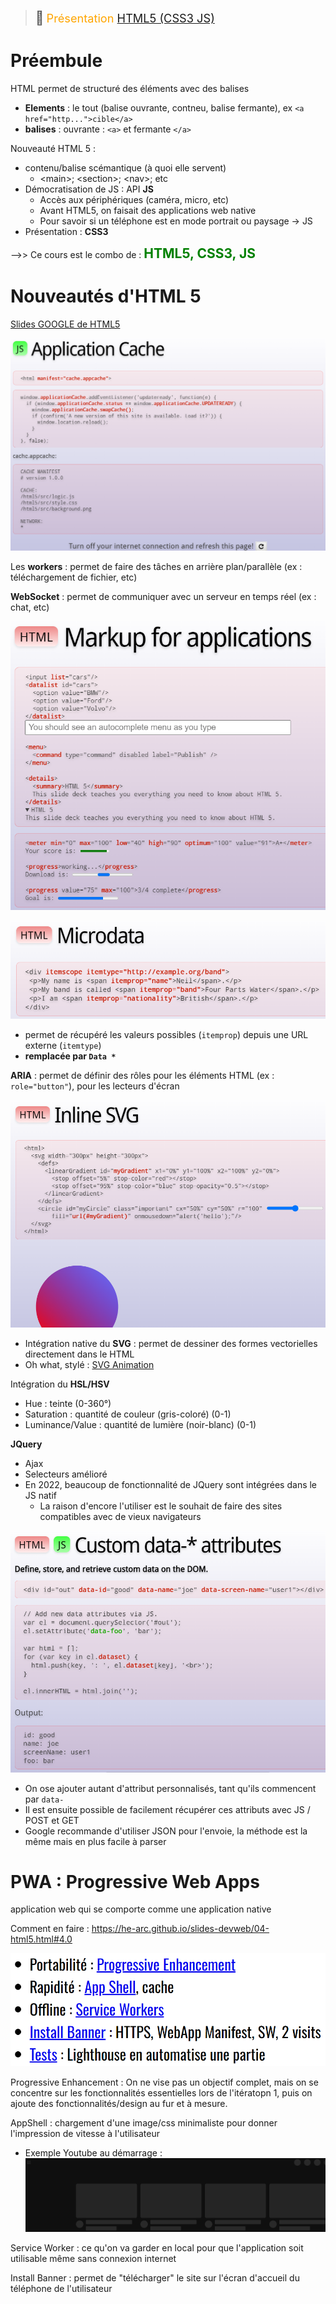 > <span style="font-size: 1.5em">📖</span> <span style="color: orange; font-size: 1.3em;">Présentation [HTML5 (CSS3 JS)](https://he-arc.github.io/slides-devweb/04-html5.html)</span>


# Préembule

HTML permet de structuré des éléments avec des balises
- **Elements** : le tout (balise ouvrante, contneu, balise fermante), ex `<a href="http...">cible</a>`
- **balises** : ouvrante : `<a>` et fermante `</a>`

Nouveauté HTML 5 :
- contenu/balise scémantique (à quoi elle servent)
  - \<main>; \<section>; \<nav>; etc
- Démocratisation de JS : API **JS**
  - Accès aux périphériques (caméra, micro, etc)
  - Avant HTML5, on faisait des applications web native
  - Pour savoir si un téléphone est en mode portrait ou paysage -> JS
- Présentation : **CSS3**


-->> Ce cours est le combo de : **<span style="color: green; font-size:1.5em">HTML5, CSS3, JS</span>**

# Nouveautés d'HTML 5
[Slides GOOGLE de HTML5](https://web.archive.org/web/20150525080904/http://slides.html5rocks.com/#landing-slide)


![](Screen/2022-10-26-13-09-23.png)

Les **workers** : permet de faire des tâches en arrière plan/parallèle (ex : téléchargement de fichier, etc)

**WebSocket** : permet de communiquer avec un serveur en temps réel (ex : chat, etc)

![](Screen/2022-10-26-13-30-21.png)

![](Screen/2022-10-26-13-33-46.png)
- permet de récupéré les valeurs possibles (`itemprop`) depuis une URL externe (`itemtype`)
- **remplacée par `Data *`**

**ARIA** : permet de définir des rôles pour les éléments HTML (ex : `role="button"`), pour les lecteurs d'écran

![](Screen/2022-10-26-13-44-37.png)
- Intégration native du **SVG** : permet de dessiner des formes vectorielles directement dans le HTML
- Oh what, stylé : [SVG Animation](http://web.archive.org/web/20150525080904/http://slides.html5rocks.com/#svg-example-slide)

Intégration du **HSL/HSV**
- Hue : teinte (0-360°)
- Saturation : quantité de couleur (gris-coloré) (0-1)
- Luminance/Value : quantité de lumière (noir-blanc) (0-1)


**JQuery**
- Ajax
- Selecteurs amélioré
- En 2022, beaucoup de fonctionnalité de JQuery sont intégrées dans le JS natif
  - La raison d'encore l'utiliser est le souhait de faire des sites compatibles avec de vieux navigateurs

![](Screen/2022-10-26-14-04-00.png)
- On ose ajouter autant d'attribut personnalisés, tant qu'ils commencent par `data-`
- Il est ensuite possible de facilement récupérer ces attributs avec JS / POST et GET
- Google recommande d'utiliser JSON pour l'envoie, la méthode est la même mais en plus facile à parser


# PWA : Progressive Web Apps
application web qui se comporte comme une application native

Comment en faire : https://he-arc.github.io/slides-devweb/04-html5.html#4.0

![](Screen/2022-10-26-14-51-31.png)

Progressive Enhancement : On ne vise pas un objectif complet, mais on se concentre sur les fonctionnalités essentielles lors de l'itératopn 1, puis on ajoute des fonctionnalités/design au fur et à mesure.

AppShell : chargement d'une image/css minimaliste pour donner l'impression de vitesse à l'utilisateur
- Exemple Youtube au démarrage : ![](Screen/2022-10-26-14-53-05.png)

Service Worker : ce qu'on va garder en local pour que l'application soit utilisable même sans connexion internet

Install Banner : permet de "télécharger" le site sur l'écran d'accueil du téléphone de l'utilisateur
